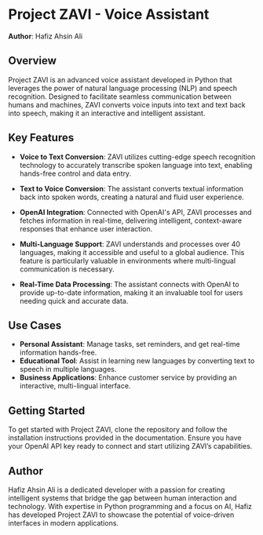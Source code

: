 

# Project ZAVI - Voice Assistant

**Author**: Hafiz Ahsin Ali

## Overview

Project ZAVI is an advanced voice assistant developed in Python that leverages the power of natural language processing (NLP) and speech recognition. Designed to facilitate seamless communication between humans and machines, ZAVI converts voice inputs into text and text back into speech, making it an interactive and intelligent assistant.

## Key Features

- **Voice to Text Conversion**: ZAVI utilizes cutting-edge speech recognition technology to accurately transcribe spoken language into text, enabling hands-free control and data entry.
  
- **Text to Voice Conversion**: The assistant converts textual information back into spoken words, creating a natural and fluid user experience.

- **OpenAI Integration**: Connected with OpenAI's API, ZAVI processes and fetches information in real-time, delivering intelligent, context-aware responses that enhance user interaction.

- **Multi-Language Support**: ZAVI understands and processes over 40 languages, making it accessible and useful to a global audience. This feature is particularly valuable in environments where multi-lingual communication is necessary.

- **Real-Time Data Processing**: The assistant connects with OpenAI to provide up-to-date information, making it an invaluable tool for users needing quick and accurate data.

## Use Cases

- **Personal Assistant**: Manage tasks, set reminders, and get real-time information hands-free.
- **Educational Tool**: Assist in learning new languages by converting text to speech in multiple languages.
- **Business Applications**: Enhance customer service by providing an interactive, multi-lingual interface.

## Getting Started

To get started with Project ZAVI, clone the repository and follow the installation instructions provided in the documentation. Ensure you have your OpenAI API key ready to connect and start utilizing ZAVI’s capabilities.

## Author

Hafiz Ahsin Ali is a dedicated developer with a passion for creating intelligent systems that bridge the gap between human interaction and technology. With expertise in Python programming and a focus on AI, Hafiz has developed Project ZAVI to showcase the potential of voice-driven interfaces in modern applications.
